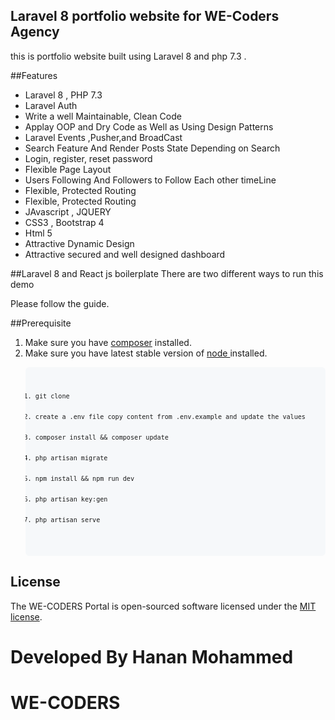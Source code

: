 
## Laravel 8 portfolio website for WE-Coders Agency 

this is portfolio website built using Laravel 8 and php 7.3 .


##Features
<ul>
<li>Laravel 8 , PHP 7.3 </li>
<li>Laravel Auth </li>
<li>Write a well Maintainable, Clean Code </li>
<li> Applay OOP and Dry Code as Well as Using Design Patterns </li>
<li>Laravel Events ,Pusher,and BroadCast </li>
<li>Search Feature And Render Posts State Depending on Search </li>
<li>Login, register, reset password</li>
<li>Flexible Page Layout</li>
<li>Users Following And Followers to Follow Each other timeLine </li>
<li>Flexible, Protected Routing</li>
<li>Flexible, Protected Routing</li>
<li> JAvascript , JQUERY </li>
<li>CSS3 , Bootstrap 4</li>
<li>Html 5</li>
<li>Attractive Dynamic Design </li>
<li>Attractive secured and well designed dashboard </li>
</ul>

##Laravel 8 and React js boilerplate
There are two different ways to run this demo

Please follow the guide.

##Prerequisite
<ol>
<li>Make sure you have <a href="https://getcomposer.org/download/">composer</a>  installed.</li>
<li>Make sure you have latest stable version of <a href="https://nodejs.org/en/download/"> node </a> installed.</li>
</ol>
<ol>
    <pre style=" padding: 16px;overflow: auto;font-size: 85%;background-color: #f6f8fa ;border-radius: 6px;">
        <code>
            <li>git clone</li>
            <li>create a .env file copy content from .env.example and update the values</li>
            <li>composer install && composer update</li>
            <li>php artisan migrate</li>
            <li>npm install && npm run dev</li>
            <li>php artisan key:gen</li>
            <li>php artisan serve</li>
        </code>
    </pre>
</ol>



## License

The WE-CODERS  Portal is open-sourced software licensed under the [MIT license](https://opensource.org/licenses/MIT).
# Developed By Hanan Mohammed 
# WE-CODERS 
